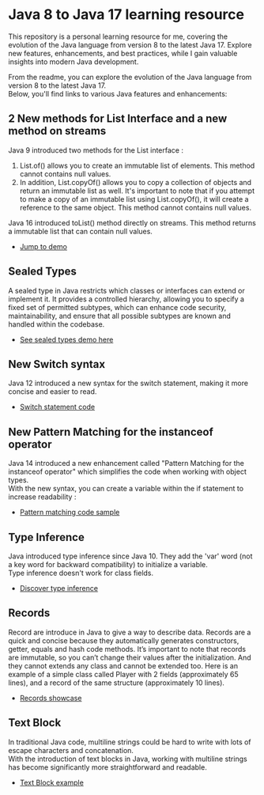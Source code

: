 # Java 8 to Java 17 learning resource

This repository is a personal learning resource for me, covering the evolution of the Java language from version 8 to the latest Java 17. Explore new features, enhancements, and best practices, while I gain valuable insights into modern Java development.

From the readme, you can explore the evolution of the Java language from version 8 to the latest Java 17.  
Below, you'll find links to various Java features and enhancements:

## 2 New methods for List Interface and a new method on streams
Java 9 introduced two methods for the List interface : 
1) List.of() allows you to create an immutable list of elements. This method cannot contains null values.
2) In addition, List.copyOf() allows you to copy a collection of objects and return an immutable list as well. It's important to note that if you attempt to make a copy of an immutable list using List.copyOf(), it will create a reference to the same object. This method cannot contains null values.

Java 16 introduced toList() method directly on streams. This method returns a immutable list that can contain  null values.
- [Jump to demo](https://github.com/Mehdi-17/java8_to_17_newFeatures/blob/main/src/main/java/com/activit/sfeir/ListFeatures/ListFeaturesTest.java)

## Sealed Types
A sealed type in Java restricts which classes or interfaces can extend or implement it. It provides a controlled hierarchy, allowing you to specify a fixed set of permitted subtypes, which can enhance code security, maintainability, and ensure that all possible subtypes are known and handled within the codebase.
- [See sealed types demo here](https://github.com/Mehdi-17/java8_to_17_newFeatures/blob/main/src/main/java/com/activit/sfeir/SealedTypes/SealedTypesTest.java)

## New Switch syntax
 Java 12 introduced a new syntax for the switch statement, making it more concise and easier to read.
 - [Switch statement code](https://github.com/Mehdi-17/java8_to_17_newFeatures/blob/main/src/main/java/com/activit/sfeir/SwitchSyntax/SwitchSyntaxExampleTest.java)

## New Pattern Matching for the instanceof operator
Java 14 introduced a new enhancement called "Pattern Matching for the instanceof operator" which simplifies the code when working with object types.  
With the new syntax, you can create a variable within the if statement to increase readability :
- [Pattern matching code sample](https://github.com/Mehdi-17/java8_to_17_newFeatures/blob/main/src/main/java/com/activit/sfeir/Instanceof/InstanceOfUseTest.java)

## Type Inference
Java introduced type inference since Java 10. They add the 'var' word (not a key word for backward compatibility) to initialize a variable.  
Type inference doesn't work for class fields.
- [Discover type inference](https://github.com/Mehdi-17/java8_to_17_newFeatures/blob/main/src/main/java/com/activit/sfeir/TypeInference/TypeInferenceTest.java)

## Records
Record are introduce in Java to give a way to describe data. Records are a quick and concise because they automatically generates constructors, getter, equals and hash code methods.
It’s important to note that records are immutable, so you can’t change their values after the initialization. And they cannot extends any class and cannot be extended too.
Here is an example of a simple class called Player with 2 fields (approximately 65 lines), and a record of the same structure (approximately 10 lines).
- [Records showcase](https://github.com/Mehdi-17/java8_to_17_newFeatures/blob/main/src/main/java/com/activit/sfeir/Records/RecordsExampleTest.java)

## Text Block
In traditional Java code, multiline strings could be hard to write with lots of escape characters and concatenation.  
With the introduction of text blocks in Java, working with multiline strings has become significantly more straightforward and readable.
- [Text Block example](https://github.com/Mehdi-17/java8_to_17_newFeatures/blob/main/src/main/java/com/activit/sfeir/TextBlock/TextBlockTest.java)
